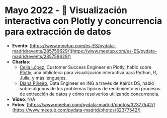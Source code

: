 # Mayo 2022 - 🎨 Visualización interactiva con Plotly y concurrencia para extracción de datos

- **Evento**: [https://www.meetup.com/es-ES/pydata-madrid/events/285759629/](https://www.meetup.com/es-ES/pydata-madrid/events/285759629/)
- **Charlas**:
  - [Celia López](https://www.linkedin.com/in/celia-lopez-monreal/), Customer Success Engineer en Plotly, habló sobre [Plotly](https://github.com/plotly/plotly.py), una biblioteca para visualización interactiva para Python, R, Julia, y más lenguajes.
  - [Diana Piñeiro](https://www.linkedin.com/in/diana-pi%C3%B1eiro-6416394/), Data Engineer en ING a través de Kairós DS, habló sobre algunos de los problemas típicos de rendimiento en procesos de extracción de datos y cómo resolverlos utilizando concurrencia. 
- **Vídeo**: N/A
- **Fotos**: [https://www.meetup.com/pydata-madrid/photos/32377542/](https://www.meetup.com/pydata-madrid/photos/32377542/)
